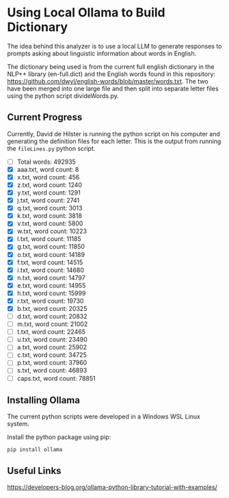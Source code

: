 # Using Local Ollama to Build Dictionary

The idea behind this analyzer is to use a local LLM to generate responses to prompts asking about linguistic information about words in English.

The dictionary being used is from the current full english dictionary in the NLP++ library (en-full.dict) and the English words found in this repository: https://github.com/dwyl/english-words/blob/master/words.txt. The two have been merged into one large file and then split into separate letter files using the python script divideWords.py.

## Current Progress

Currently, David de Hilster is running the python script on his computer and generating the definition files for each letter. This is the output from running the `fileLines.py` python script.

- [ ] Total words: 492935
- [x] aaa.txt, word count: 8
- [x] x.txt, word count: 456
- [x] z.txt, word count: 1240
- [x] y.txt, word count: 1291
- [x] j.txt, word count: 2741
- [x] q.txt, word count: 3013
- [x] k.txt, word count: 3818
- [x] v.txt, word count: 5800
- [x] w.txt, word count: 10223
- [x] l.txt, word count: 11185
- [x] g.txt, word count: 11850
- [x] o.txt, word count: 14189
- [x] f.txt, word count: 14515
- [x] i.txt, word count: 14680
- [x] n.txt, word count: 14797
- [x] e.txt, word count: 14955
- [x] h.txt, word count: 15999
- [x] r.txt, word count: 19730
- [x] b.txt, word count: 20325
- [ ] d.txt, word count: 20832
- [ ] m.txt, word count: 21002
- [ ] t.txt, word count: 22465
- [ ] u.txt, word count: 23490
- [ ] a.txt, word count: 25902
- [ ] c.txt, word count: 34725
- [ ] p.txt, word count: 37960
- [ ] s.txt, word count: 46893
- [ ] caps.txt, word count: 78851

## Installing Ollama

The current python scripts were developed in a Windows WSL Linux system.

Install the python package using pip:

```
pip install ollama
```

## Useful Links

https://developers-blog.org/ollama-python-library-tutorial-with-examples/
